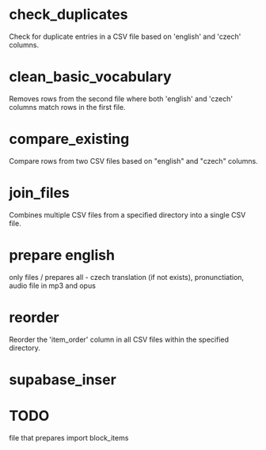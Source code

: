 # check_duplicates

Check for duplicate entries in a CSV file based on 'english' and 'czech' columns.

# clean_basic_vocabulary

Removes rows from the second file where both 'english' and 'czech' columns match rows in the first file.

# compare_existing

Compare rows from two CSV files based on "english" and "czech" columns.

# join_files

Combines multiple CSV files from a specified directory into a single CSV file.

# prepare english

only files / prepares all - czech translation (if not exists), pronunctiation, audio file in mp3 and opus

# reorder

Reorder the 'item_order' column in all CSV files within the specified directory.

# supabase_inser

# TODO

file that prepares import block_items
